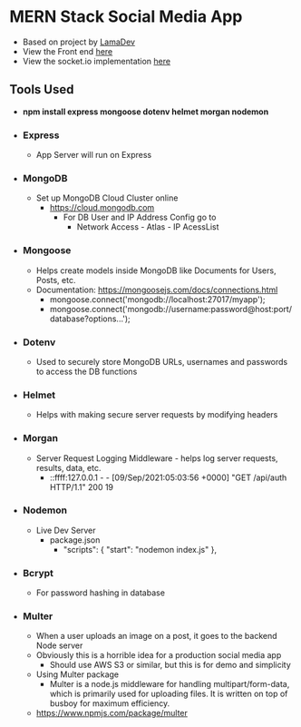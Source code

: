 # MERN Stack Social Media App

-   Based on project by [LamaDev](https://www.youtube.com/watch?v=ldGl6L4Vktk&list=PLj-4DlPRT48lXaz5YLvbLC38m25W9Kmqy)
-   View the Front end [here](https://github.com/kawgh1/mern-social-media-react)
-   View the socket.io implementation [here](https://github.com/kawgh1/mern-social-media)

## Tools Used

-   **npm install express mongoose dotenv helmet morgan nodemon**

-   ### Express
    -   App Server will run on Express
-   ### MongoDB
    -   Set up MongoDB Cloud Cluster online
        -   https://cloud.mongodb.com
            -   For DB User and IP Address Config go to
                -   Network Access - Atlas - IP AcessList
-   ### Mongoose
    -   Helps create models inside MongoDB like Documents for Users, Posts, etc.
    -   Documentation: https://mongoosejs.com/docs/connections.html
        -   mongoose.connect('mongodb://localhost:27017/myapp');
        -   mongoose.connect('mongodb://username:password@host:port/database?options...');
-   ### Dotenv
    -   Used to securely store MongoDB URLs, usernames and passwords to access the DB functions
-   ### Helmet
    -   Helps with making secure server requests by modifying headers
-   ### Morgan
    -   Server Request Logging Middleware - helps log server requests, results, data, etc.
        -   ::ffff:127.0.0.1 - - [09/Sep/2021:05:03:56 +0000] "GET /api/auth HTTP/1.1" 200 19
-   ### Nodemon
    -   Live Dev Server
        -   package.json
            -   "scripts": {
                "start": "nodemon index.js"
                },
-   ### Bcrypt

    -   For password hashing in database

-   ### Multer

    -   When a user uploads an image on a post, it goes to the backend Node server
    -   Obviously this is a horrible idea for a production social media app
        -   Should use AWS S3 or similar, but this is for demo and simplicity
    -   Using Multer package
        -   Multer is a node.js middleware for handling multipart/form-data, which is primarily used for uploading files. It is written on top of busboy for maximum efficiency.
    -   https://www.npmjs.com/package/multer
